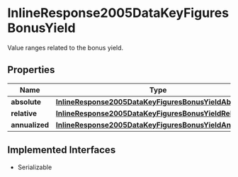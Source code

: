 

# InlineResponse2005DataKeyFiguresBonusYield

Value ranges related to the bonus yield.

## Properties

Name | Type | Description | Notes
------------ | ------------- | ------------- | -------------
**absolute** | [**InlineResponse2005DataKeyFiguresBonusYieldAbsolute**](InlineResponse2005DataKeyFiguresBonusYieldAbsolute.md) |  |  [optional]
**relative** | [**InlineResponse2005DataKeyFiguresBonusYieldRelative**](InlineResponse2005DataKeyFiguresBonusYieldRelative.md) |  |  [optional]
**annualized** | [**InlineResponse2005DataKeyFiguresBonusYieldAnnualized**](InlineResponse2005DataKeyFiguresBonusYieldAnnualized.md) |  |  [optional]


## Implemented Interfaces

* Serializable



